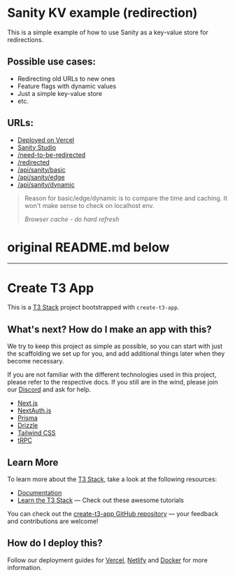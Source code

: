 # Sanity KV example (redirection)

This is a simple example of how to use Sanity as a key-value store for redirections.

## Possible use cases:
- Redirecting old URLs to new ones
- Feature flags with dynamic values
- Just a simple key-value store
- etc.

## URLs:
- [Deployed on Vercel](https://sanity-kv-example.vercel.app/)
- [Sanity Studio](https://sanity-kv-example.vercel.app/studio)
- [/need-to-be-redirected](https://sanity-kv-example.vercel.app/need-to-be-redirected)
- [/redirected](https://sanity-kv-example.vercel.app/redirected)
- [/api/sanity/basic](https://sanity-kv-example.vercel.app/api/sanity/basic?key=/need-to-be-redirected)
- [/api/sanity/edge](https://sanity-kv-example.vercel.app/api/sanity/edge?key=/need-to-be-redirected)
- [/api/sanity/dynamic](https://sanity-kv-example.vercel.app/api/sanity/dynamic?key=/need-to-be-redirected)
> Reason for basic/edge/dynamic is to compare the time and caching. It won't make sense to check on localhost env.
> 
> *Browser cache - do hard refresh*


# original README.md below
---------------------------------------
# Create T3 App

This is a [T3 Stack](https://create.t3.gg/) project bootstrapped with `create-t3-app`.

## What's next? How do I make an app with this?

We try to keep this project as simple as possible, so you can start with just the scaffolding we set up for you, and add additional things later when they become necessary.

If you are not familiar with the different technologies used in this project, please refer to the respective docs. If you still are in the wind, please join our [Discord](https://t3.gg/discord) and ask for help.

- [Next.js](https://nextjs.org)
- [NextAuth.js](https://next-auth.js.org)
- [Prisma](https://prisma.io)
- [Drizzle](https://orm.drizzle.team)
- [Tailwind CSS](https://tailwindcss.com)
- [tRPC](https://trpc.io)

## Learn More

To learn more about the [T3 Stack](https://create.t3.gg/), take a look at the following resources:

- [Documentation](https://create.t3.gg/)
- [Learn the T3 Stack](https://create.t3.gg/en/faq#what-learning-resources-are-currently-available) — Check out these awesome tutorials

You can check out the [create-t3-app GitHub repository](https://github.com/t3-oss/create-t3-app) — your feedback and contributions are welcome!

## How do I deploy this?

Follow our deployment guides for [Vercel](https://create.t3.gg/en/deployment/vercel), [Netlify](https://create.t3.gg/en/deployment/netlify) and [Docker](https://create.t3.gg/en/deployment/docker) for more information.
